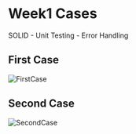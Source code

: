 # Week1 Cases
SOLID - Unit Testing - Error Handling 

## First Case

![FirstCase](https://github.com/TrendyolBootcamp/Week1/blob/master/Project1W1/reqP1W1.PNG?raw=true "FirstCase")

## Second Case

![SecondCase](https://github.com/TrendyolBootcamp/Week1/blob/master/Project2W1/reqP2W1.PNG?raw=true "SecondCase")
